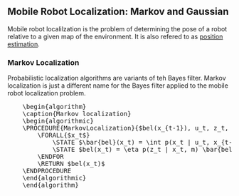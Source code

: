 ## Mobile Robot Localization: Markov and Gaussian

Mobile robot localilzation is the problem of determining the pose of a robot relative to a given map of the environment.
It is also refered to as [position estimation](theory/state-estimation/recursive-state-estimation.md).




### Markov Localization

Probabilistic localization algorithms are variants of teh Bayes filter.
Markov localization is just a different name for the Bayes filter applied to the mobile robot localization problem.

<pre id="markovlocalization" style="display:hidden;">
    \begin{algorithm}
    \caption{Markov localization}
    \begin{algorithmic}
    \PROCEDURE{MarkovLocalization}{$bel(x_{t-1}), u_t, z_t, m$}
        \FORALL{$x_t$}
            \STATE $\bar{bel}(x_t) = \int p(x_t | u_t, x_{t-1}, m) bel(x_{t-1}) \,d x_{t-1}$
            \STATE $bel(x_t) = \eta p(z_t | x_t, m) \bar{bel}(x_t)$
        \ENDFOR
        \RETURN $bel(x_t)$
    \ENDPROCEDURE
    \end{algorithmic}
    \end{algorithm}
</pre>

<script>
    pseudocode.renderElement(document.getElementById("markovlocalization"));
</script>


